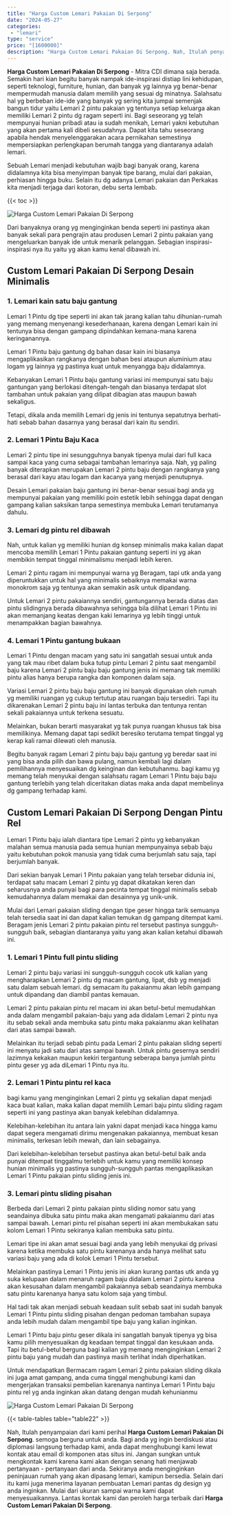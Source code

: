 ```yaml
---
title: "Harga Custom Lemari Pakaian Di Serpong"
date: "2024-05-27"
categories:
 - "lemari"
type: "service"
price: "[1600000]"
description: "Harga Custom Lemari Pakaian Di Serpong. Nah, Itulah penyampaian dari kami perihal **Harga Custom Lemari Pakaian Di Serpong**. semoga berguna untuk anda. Bagi..."
---
```


**Harga Custom Lemari Pakaian Di Serpong** - Mitra CDI dimana saja berada. Semakin hari kian begitu banyak nampak ide-inspirasi distiap lini kehidupan, seperti teknologi, furniture, hunian, dan banyak yg lainnya yg benar-benar mempermudah manusia dalam memilih yang sesuai dg minatnya. Salahsatu hal yg berbeban ide-ide yang banyak yg sering kita jumpai semenjak bangun tidur yaitu Lemari 2 pintu pakaian yg tentunya setiap keluarga akan memiliki Lemari 2 pintu dg ragam seperti ini. Bagi seseorang yg telah mempunyai hunian pribadi atau ia sudah menikah, Lemari yakni kebutuhan yang akan pertama kali dibeli sesudahnya. Dapat kita tahu seseorang apabila hendak menyelenggarakan acara pernikahan semestinya mempersiapkan perlengkapan berumah tangga yang diantaranya adalah lemari.

Sebuah Lemari menjadi kebutuhan wajib bagi banyak orang, karena didalamnya kita bisa menyimpan banyak tipe barang, mulai dari pakaian, perhiasan hingga buku. Selain itu dg adanya Lemari pakaian dan Perkakas kita menjadi terjaga dari kotoran, debu serta lembab.

{{< toc >}}

![Harga Custom Lemari Pakaian Di Serpong](/images/mebel/lemari-umum-021.jpg)

Dari banyaknya orang yg menginginkan benda seperti ini pastinya akan banyak sekali para pengrajin atau produsen Lemari 2 pintu pakaian yang mengeluarkan banyak ide untuk menarik pelanggan. Sebagian inspirasi-inspirasi nya itu yaitu yg akan kamu kenal dibawah ini.

## Custom Lemari Pakaian Di Serpong Desain Minimalis

### 1\. Lemari kain satu baju gantung

Lemari 1 Pintu dg tipe seperti ini akan tak jarang kalian tahu dihunian-rumah yang memang menyenangi kesederhanaan, karena dengan Lemari kain ini tentunya bisa dengan gampang dipindahkan kemana-mana karena keringanannya.

Lemari 1 Pintu baju gantung dg bahan dasar kain ini biasanya mengaplikasikan rangkanya dengan bahan besi ataupun aluminium atau logam yg lainnya yg pastinya kuat untuk menyangga baju didalamnya.

Kebanyakan Lemari 1 Pintu baju gantung variasi ini mempunyai satu baju gantungan yang berlokasi ditengah-tengah dan biasanya terdapat slot tambahan untuk pakaian yang dilipat dibagian atas maupun bawah sekaligus.

Tetapi, dikala anda memilih Lemari dg jenis ini tentunya sepatutnya berhati-hati sebab bahan dasarnya yang berasal dari kain itu sendiri.

### 2\. Lemari 1 Pintu Baju Kaca

Lemari 2 pintu tipe ini sesungguhnya banyak tipenya mulai dari full kaca sampai kaca yang cuma sebagai tambahan lemarinya saja. Nah, yg paling banyak diterapkan merupakan Lemari 2 pintu baju dengan rangkanya yang berasal dari kayu atau logam dan kacanya yang menjadi penutupnya.

Desain Lemari pakaian baju gantung ini benar-benar sesuai bagi anda yg mempunyai pakaian yang memiliki poin estetik lebih sehingga dapat dengan gampang kalian saksikan tanpa semestinya membuka Lemari terutamanya dahulu.

### 3\. Lemari dg pintu rel dibawah

Nah, untuk kalian yg memiliki hunian dg konsep minimalis maka kalian dapat mencoba memilih Lemari 1 Pintu pakaian gantung seperti ini yg akan membikin tempat tinggal minimalismu menjadi lebih keren.

Lemari 2 pintu ragam ini mempunyai warna yg Beragam, tapi utk anda yang diperuntukkan untuk hal yang minimalis sebaiknya memakai warna monokrom saja yg tentunya akan semakin asik untuk dipandang.

Untuk Lemari 2 pintu pakaiannya sendiri, gantungannya berada diatas dan pintu slidingnya berada dibawahnya sehingga bila dilihat Lemari 1 Pintu ini akan memanjang keatas dengan kaki lemarinya yg lebih tinggi untuk menampakkan bagian bawahnya.

### 4\. Lemari 1 Pintu gantung bukaan

Lemari 1 Pintu dengan macam yang satu ini sangatlah sesuai untuk anda yang tak mau ribet dalam buka tutup pintu Lemari 2 pintu saat mengambil baju karena Lemari 2 pintu baju baju gantung jenis ini memang tak memiliki pintu alias hanya berupa rangka dan komponen dalam saja.

Variasi Lemari 2 pintu baju baju gantung ini banyak digunakan oleh rumah yg memiliki ruangan yg cukup tertutup atau ruangan baju tersediri. Tapi itu dikarenakan Lemari 2 pintu baju ini lantas terbuka dan tentunya rentan sekali pakaiannya untuk terkena sesuatu.

Melainkan, bukan berarti masyarakat yg tak punya ruangan khusus tak bisa memilikinya. Memang dapat tapi sedikit beresiko terutama tempat tinggal yg kerap kali ramai dilewati oleh manusia.

Begitu banyak ragam Lemari 2 pintu baju baju gantung yg beredar saat ini yang bisa anda pilih dan bawa pulang, namun kembali lagi dalam pemilihannya menyesuaikan dg keinginan dan kebutuhanmu. bagi kamu yg memang telah menyukai dengan salahsatu ragam Lemari 1 Pintu baju baju gantung terlebih yang telah diceritakan diatas maka anda dapat membelinya dg gampang terhadap kami.

## Custom Lemari Pakaian Di Serpong Dengan Pintu Rel

Lemari 1 Pintu baju ialah diantara tipe Lemari 2 pintu yg kebanyakan malahan semua manusia pada semua hunian mempunyainya sebab baju yaitu kebutuhan pokok manusia yang tidak cuma berjumlah satu saja, tapi berjumlah banyak.

Dari sekian banyak Lemari 1 Pintu pakaian yang telah tersebar didunia ini, terdapat satu macam Lemari 2 pintu yg dapat dikatakan keren dan seharusnya anda punyai bagi para pecinta tempat tinggal minimalis sebab kemudahannya dalam memakai dan desainnya yg unik-unik.

Mulai dari Lemari pakaian sliding dengan tipe geser hingga tarik semuanya telah tersedia saat ini dan dapat kalian temukan dg gampang ditempat kami. Beragam jenis Lemari 2 pintu pakaian pintu rel tersebut pastinya sungguh-sungguh baik, sebagian diantaranya yaitu yang akan kalian ketahui dibawah ini.

### 1\. Lemari 1 Pintu full pintu sliding

Lemari 2 pintu baju variasi ini sungguh-sungguh cocok utk kalian yang mengharapkan Lemari 2 pintu dg macam gantung, lipat, dsb yg menjadi satu dalam sebuah lemari. dg semacam itu pakaianmu akan lebih gampang untuk dipandang dan diambil pantas kemauan.

Lemari 2 pintu pakaian pintu rel macam ini akan betul-betul memudahkan anda dalam mengambil pakaian-baju yang ada didalam Lemari 2 pintu nya itu sebab sekali anda membuka satu pintu maka pakaianmu akan kelihatan dari atas sampai bawah.

Melainkan itu terjadi sebab pintu pada Lemari 2 pintu pakaian slidng seperti ini menyatu jadi satu dari atas sampai bawah. Untuk pintu gesernya sendiri lazimnya kekakan maupun kekiri tergantung seberapa banya jumlah pintu pintu geser yg ada diLemari 1 Pintu nya itu.

### 2\. Lemari 1 Pintu pintu rel kaca

bagi kamu yang menginginkan Lemari 2 pintu yg sekalian dapat menjadi kaca buat kalian, maka kalian dapat memilih Lemari baju pintu sliding ragam seperti ini yang pastinya akan banyak kelebihan didalamnya.

Kelebihan-kelebihan itu antara lain yakni dapat menjadi kaca hingga kamu dapat segera mengamati dirimu mengenakan pakaiannya, membuat kesan minimalis, terkesan lebih mewah, dan lain sebagainya.

Dari kelebihan-kelebihan tersebut pastinya akan betul-betul baik anda punyai ditempat tinggalmu terlebih untuk kamu yang memiliki konsep hunian minimalis yg pastinya sungguh-sungguh pantas mengaplikasikan Lemari 1 Pintu pakaian pintu sliding jenis ini.

### 3\. Lemari pintu sliding pisahan

Berbeda dari Lemari 2 pintu pakaian pintu sliding nomor satu yang seandainya dibuka satu pintu maka akan mengamati pakaianmu dari atas sampai bawah. Lemari pintu rel pisahan seperti ini akan membukakan satu kolom Lemari 1 Pintu sekiranya kalian membuka satu pintu.

Lemari tipe ini akan amat sesuai bagi anda yang lebih menyukai dg privasi karena ketika membuka satu pintu karenanya anda hanya melihat satu variasi baju yang ada di kolok Lemari 1 Pintu tersebut.

Melainkan pastinya Lemari 1 Pintu jenis ini akan kurang pantas utk anda yg suka kelupaan dalam menaruh ragam baju didalam Lemari 2 pintu karena akan kesusahan dalam mengambil pakaiannya sebab seandainya membuka satu pintu karenanya hanya satu kolom saja yang timbul.

Hal tadi tak akan menjadi sebuah keadaan sulit sebab saat ini sudah banyak Lemari 1 Pintu pintu sliding pisahan dengan pedoman tambahan supaya anda lebih mudah dalam mengambil tipe baju yang kalian inginkan.

Lemari 1 Pintu baju pintu geser dikala ini sangatlah banyak tipenya yg bisa kamu pilih menyesuaikan dg keadaan tempat tinggal dan kesukaan anda. Tapi itu betul-betul berguna bagi kalian yg memang menginginkan Lemari 2 pintu baju yang mudah dan pastinya masih terlihat indah diperhatikan.

Untuk mendapatkan Bermacam ragam Lemari 2 pintu pakaian sliding dikala ini juga amat gampang, anda cuma tinggal menghubungi kami dan mengerjakan transaksi pembelian karenanya nantinya Lemari 1 Pintu baju pintu rel yg anda inginkan akan datang dengan mudah kehunianmu

![Harga Custom Lemari Pakaian Di Serpong](/images/mebel/lemari-buku-015.jpg)

{{< table-tables table="table22" >}}

Nah, Itulah penyampaian dari kami perihal **Harga Custom Lemari Pakaian Di Serpong**. semoga berguna untuk anda. Bagi anda yg ingin berdiskusi atau diplomasi langsung terhadap kami, anda dapat menghubungi kami lewat kontak atau email di komponen atas situs ini. Jangan sungkan untuk mengkontak kami karena kami akan dengan senang hati menjawab pertanyaan - pertanyaan dari anda. Sekiranya anda menginginkan peninjauan rumah yang akan dipasang lemari, kamipun bersedia. Selain dari itu kami juga menerima layanan pembuatan Lemari pantas dg design yg anda inginkan. Mulai dari ukuran sampai warna kami dapat menyesuaikannya. Lantas kontak kami dan peroleh harga terbaik dari **Harga Custom Lemari Pakaian Di Serpong**.
